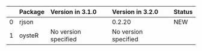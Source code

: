 <!-- markdown-link-check-disable -->

|    | Package   | Version in 3.1.0     | Version in 3.2.0     | Status   |
|---:|:----------|:---------------------|:---------------------|:---------|
|  0 | rjson     |                      | 0.2.20               | NEW      |
|  1 | oysteR    | No version specified | No version specified |          |